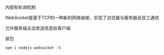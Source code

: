 内部有轮询机制

WebSocket是基于TCP的一种新的网络谢谢，实现了浏览器与服务器全双工通信

允许服务端主动发送信息给客户端

装包

```shell
npm i nodejs-websocket -S
```

